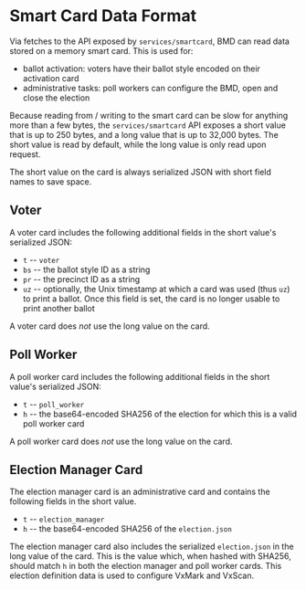 # Smart Card Data Format

Via fetches to the API exposed by `services/smartcard`, BMD can read data stored
on a memory smart card. This is used for:

- ballot activation: voters have their ballot style encoded on their activation
  card
- administrative tasks: poll workers can configure the BMD, open and close the
  election

Because reading from / writing to the smart card can be slow for anything more
than a few bytes, the `services/smartcard` API exposes a short value that is up
to 250 bytes, and a long value that is up to 32,000 bytes. The short value is
read by default, while the long value is only read upon request.

The short value on the card is always serialized JSON with short field names to
save space.

## Voter

A voter card includes the following additional fields in the short value's
serialized JSON:

- `t` -- `voter`
- `bs` -- the ballot style ID as a string
- `pr` -- the precinct ID as a string
- `uz` -- optionally, the Unix timestamp at which a card was used (thus `uz`) to
  print a ballot. Once this field is set, the card is no longer usable to print
  another ballot

A voter card does _not_ use the long value on the card.

## Poll Worker

A poll worker card includes the following additional fields in the short value's
serialized JSON:

- `t` -- `poll_worker`
- `h` -- the base64-encoded SHA256 of the election for which this is a valid
  poll worker card

A poll worker card does _not_ use the long value on the card.

## Election Manager Card

The election manager card is an administrative card and contains the following
fields in the short value.

- `t` -- `election_manager`
- `h` -- the base64-encoded SHA256 of the `election.json`

The election manager card also includes the serialized `election.json` in the
long value of the card. This is the value which, when hashed with SHA256, should
match `h` in both the election manager and poll worker cards. This election
definition data is used to configure VxMark and VxScan.
